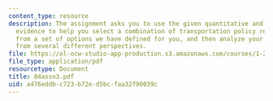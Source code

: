 ```yaml
---
content_type: resource
description: The assignment asks you to use the given quantitative and qualitative
  evidence to help you select a combination of transportation policy recommendations
  from a set of options we have defined for you, and then analyze your recommendations
  from several different perspectives.
file: https://ol-ocw-studio-app-production.s3.amazonaws.com/courses/1-221j-transportation-systems-fall-2004/a476eddbc723b72ed5bcfaa32f90039c_04assn3.pdf
file_type: application/pdf
resourcetype: Document
title: 04assn3.pdf
uid: a476eddb-c723-b72e-d5bc-faa32f90039c
---
```

